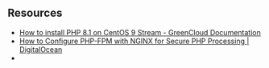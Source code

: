 
## Resources
- [How to install PHP 8.1 on CentOS 9 Stream - GreenCloud Documentation](https://green.cloud/docs/how-to-instructions-for-installing-php-8-1-on-centos9-stream/)
- [How to Configure PHP-FPM with NGINX for Secure PHP Processing | DigitalOcean](https://www.digitalocean.com/community/tutorials/php-fpm-nginx)
- 